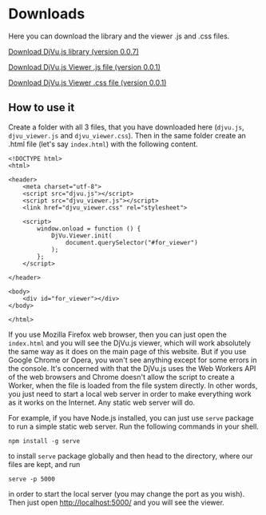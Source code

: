 # Downloads

Here you can download the library and the viewer .js and .css files.


<a href="/dist/djvu.js" download="djvu.js">Download DjVu.js library (version 0.0.7)</a>

<a href="/dist/djvu_viewer.js" download="djvu_viewer.js">Download DjVu.js Viewer .js file (version 0.0.1)</a>

<a href="/dist/djvu_viewer.css" download="djvu_viewer.css">Download DjVu.js Viewer .css file (version 0.0.1)</a>

## How to use it

Create a folder with all 3 files, that you have downloaded here (`djvu.js`, `djvu_viewer.js` and `djvu_viewer.css`). Then in the same folder create an .html file (let's say `index.html`) with the following content.

```
<!DOCTYPE html>
<html>

<header>
	<meta charset="utf-8">
	<script src="djvu.js"></script>
	<script src="djvu_viewer.js"></script>
	<link href="djvu_viewer.css" rel="stylesheet">

	<script>
		window.onload = function () {
			DjVu.Viewer.init(
                document.querySelector("#for_viewer")
            );
		};
	</script>

</header>

<body>
	<div id="for_viewer"></div>
</body>

</html>

```

If you use Mozilla Firefox web browser, then you can just open the `index.html` and you will see the DjVu.js viewer, which will work absolutely the same way
as it does on the main page of this website. But if you use Google Chrome or Opera, you won't see anything except for some errors in the console. It's concerned with that the 
DjVu.js uses the Web Workers API of the web browsers and Chrome doesn't allow the script to create a Worker, when the file is loaded from the file system directly. In other words, you just need
to start a local web server in order to make everything work as it works on the Internet. Any static web server will do. 

For example, if you have Node.js installed, you can just use `serve` package to run a simple static web server. Run the following commands in your shell. 

```
npm install -g serve
```

to install `serve` package globally and then head to the directory, where our files are kept, and run

```
serve -p 5000
```

in order to start the local server (you may change the port as you wish). Then just open [http://localhost:5000/](http://localhost:5000/) and you will see the viewer. 


